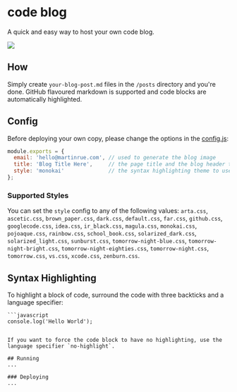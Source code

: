 # code blog
A quick and easy way to host your own code blog.

![](https://github.com/martinrue/codeblog/raw/master/public/img/screenshot.png)

## How
Simply create `your-blog-post.md` files in the `/posts` directory and you're done. GitHub flavoured markdown is supported and code blocks are automatically highlighted.

## Config
Before deploying your own copy, please change the options in the [config.js](https://github.com/martinrue/codeblog/blob/master/config.js):

```javascript
module.exports = {
  email: 'hello@martinrue.com', // used to generate the blog image
  title: 'Blog Title Here',     // the page title and the blog header text
  style: 'monokai'              // the syntax highlighting theme to use
};
```

### Supported Styles
You can set the `style` config to any of the following values: `arta.css`, `ascetic.css`, `brown_paper.css`, `dark.css`, `default.css`, `far.css`, `github.css`, `googlecode.css`, `idea.css`, `ir_black.css`, `magula.css`, `monokai.css`, `pojoaque.css`, `rainbow.css`, `school_book.css`, `solarized_dark.css`, `solarized_light.css`, `sunburst.css`, `tomorrow-night-blue.css`, `tomorrow-night-bright.css`, `tomorrow-night-eighties.css`, `tomorrow-night.css`, `tomorrow.css`, `vs.css`, `xcode.css`, `zenburn.css`.

## Syntax Highlighting
To highlight a block of code, surround the code with three backticks and a language specifier:

```
```javascript
console.log('Hello World');
```
```

If you want to force the code block to have no highlighting, use the language specifier `no-highlight`.

## Running
...

### Deploying
...

